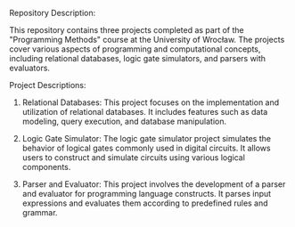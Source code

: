Repository Description:

This repository contains three projects completed as part of the "Programming Methods" course at the University of Wrocław. 
The projects cover various aspects of programming and computational concepts, including relational databases, logic gate simulators, and parsers with evaluators.

Project Descriptions:

1. Relational Databases:
  This project focuses on the implementation and utilization of relational databases. It includes features such as data modeling, query execution, and database manipulation.

2. Logic Gate Simulator:
  The logic gate simulator project simulates the behavior of logical gates commonly used in digital circuits. It allows users to construct and simulate circuits using various logical components.

3. Parser and Evaluator:
  This project involves the development of a parser and evaluator for programming language constructs. It parses input expressions and evaluates them according to predefined rules and grammar.
